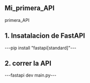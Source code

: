 ## Mi_primera_API
primera_API

## 1. Insatalacion de FastAPI
---pip install "fastapi[standard]"---

## 2. correr la API
---fastapi dev main.py---
